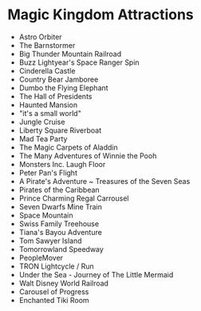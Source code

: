 # Magic Kingdom Attractions


- Astro Orbiter
- The Barnstormer
- Big Thunder Mountain Railroad
- Buzz Lightyear's Space Ranger Spin
- Cinderella Castle
- Country Bear Jamboree
- Dumbo the Flying Elephant
- The Hall of Presidents
- Haunted Mansion
- "it's a small world"
- Jungle Cruise
- Liberty Square Riverboat
- Mad Tea Party
- The Magic Carpets of Aladdin
- The Many Adventures of Winnie the Pooh
- Monsters Inc. Laugh Floor
- Peter Pan's Flight
- A Pirate's Adventure ~ Treasures of the Seven Seas
- Pirates of the Caribbean
- Prince Charming Regal Carrousel
- Seven Dwarfs Mine Train
- Space Mountain
- Swiss Family Treehouse
- Tiana's Bayou Adventure
- Tom Sawyer Island
- Tomorrowland Speedway
- PeopleMover
- TRON Lightcycle / Run
- Under the Sea - Journey of The Little Mermaid
- Walt Disney World Railroad
- Carousel of Progress
- Enchanted Tiki Room

